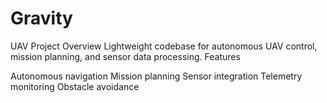 # Gravity
UAV Project
Overview
Lightweight codebase for autonomous UAV control, mission planning, and sensor data processing.
Features

Autonomous navigation
Mission planning
Sensor integration
Telemetry monitoring
Obstacle avoidance

